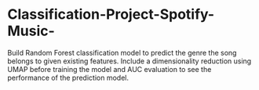 # Classification-Project-Spotify-Music-
Build Random Forest classification model to predict the genre the song belongs to given existing features. Include a dimensionality reduction using UMAP before training the model and AUC evaluation to see the performance of the prediction model.
